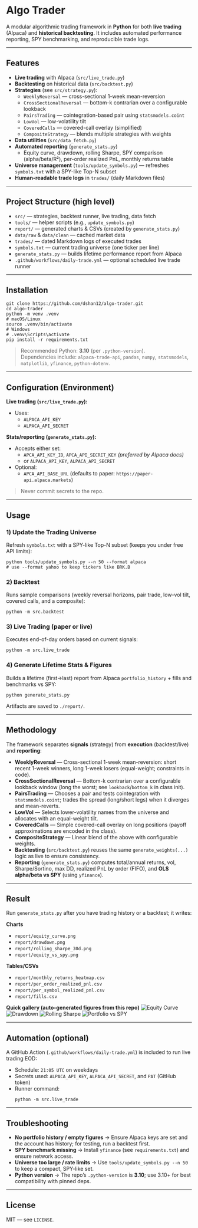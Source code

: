 # Algo Trader

A modular algorithmic trading framework in **Python** for both **live trading** (Alpaca) and **historical backtesting**. It includes automated performance reporting, SPY benchmarking, and reproducible trade logs.

---

## Features
- **Live trading** with Alpaca (`src/live_trade.py`)
- **Backtesting** on historical data (`src/backtest.py`)
- **Strategies** (see `src/strategy.py`):
  - `WeeklyReversal` — cross-sectional 1-week mean-reversion
  - `CrossSectionalReversal` — bottom-k contrarian over a configurable lookback
  - `PairsTrading` — cointegration-based pair using `statsmodels.coint`
  - `LowVol` — low-volatility tilt
  - `CoveredCalls` — covered-call overlay (simplified)
  - `CompositeStrategy` — blends multiple strategies with weights
- **Data utilities** (`src/data_fetch.py`)
- **Automated reporting** (`generate_stats.py`)
  - Equity curve, drawdown, rolling Sharpe, SPY comparison (alpha/beta/R²), per-order realized PnL, monthly returns table
- **Universe management** (`tools/update_symbols.py`) — refreshes `symbols.txt` with a SPY-like Top-N subset
- **Human-readable trade logs** in `trades/` (daily Markdown files)

---

## Project Structure (high level)
- `src/` — strategies, backtest runner, live trading, data fetch
- `tools/` — helper scripts (e.g., `update_symbols.py`)
- `report/` — generated charts & CSVs (created by `generate_stats.py`)
- `data/raw` & `data/clean` — cached market data
- `trades/` — dated Markdown logs of executed trades
- `symbols.txt` — current trading universe (one ticker per line)
- `generate_stats.py` — builds lifetime performance report from Alpaca
- `.github/workflows/daily-trade.yml` — optional scheduled live trade runner

---

## Installation
```
git clone https://github.com/dshan12/algo-trader.git
cd algo-trader
python -m venv .venv
# macOS/Linux
source .venv/bin/activate
# Windows
# .venv\Scripts\activate
pip install -r requirements.txt
```

> Recommended Python: **3.10** (per `.python-version`).  
> Dependencies include: `alpaca-trade-api`, `pandas`, `numpy`, `statsmodels`, `matplotlib`, `yfinance`, `python-dotenv`.

---

## Configuration (Environment)

**Live trading (`src/live_trade.py`):**
- Uses:
  - `ALPACA_API_KEY`
  - `ALPACA_API_SECRET`

**Stats/reporting (`generate_stats.py`):**
- Accepts either set:
  - `APCA_API_KEY_ID`, `APCA_API_SECRET_KEY` *(preferred by Alpaca docs)*  
  - or `ALPACA_API_KEY`, `ALPACA_API_SECRET`
- Optional:
  - `APCA_API_BASE_URL` (defaults to paper: `https://paper-api.alpaca.markets`)

> Never commit secrets to the repo.

---

## Usage

### 1) Update the Trading Universe
Refresh `symbols.txt` with a SPY-like Top-N subset (keeps you under free API limits):
```
python tools/update_symbols.py --n 50 --format alpaca
# use --format yahoo to keep tickers like BRK.B
```

### 2) Backtest
Runs sample comparisons (weekly reversal horizons, pair trade, low-vol tilt, covered calls, and a composite):
```
python -m src.backtest
```

### 3) Live Trading (paper or live)
Executes end-of-day orders based on current signals:
```
python -m src.live_trade
```

### 4) Generate Lifetime Stats & Figures
Builds a lifetime (first→last) report from Alpaca `portfolio_history` + fills and benchmarks vs SPY:
```
python generate_stats.py
```
Artifacts are saved to `./report/`.

---

## Methodology

The framework separates **signals** (strategy) from **execution** (backtest/live) and **reporting**:

- **WeeklyReversal** — Cross-sectional 1-week mean-reversion: short recent 1-week winners, long 1-week losers (equal-weight; constraints in code).  
- **CrossSectionalReversal** — Bottom-k contrarian over a configurable lookback window (long the worst; see `lookback`/`bottom_k` in class init).  
- **PairsTrading** — Chooses a pair and tests cointegration with `statsmodels.coint`; trades the spread (long/short legs) when it diverges and mean-reverts.  
- **LowVol** — Selects lower-volatility names from the universe and allocates with an equal-weight tilt.  
- **CoveredCalls** — Simple covered-call overlay on long positions (payoff approximations are encoded in the class).  
- **CompositeStrategy** — Linear blend of the above with configurable weights.  
- **Backtesting** (`src/backtest.py`) reuses the same `generate_weights(...)` logic as live to ensure consistency.  
- **Reporting** (`generate_stats.py`) computes total/annual returns, vol, Sharpe/Sortino, max DD, realized PnL by order (FIFO), and **OLS alpha/beta vs SPY** (using `yfinance`).

---

## Result

Run `generate_stats.py` after you have trading history or a backtest; it writes:

**Charts**
- `report/equity_curve.png`  
- `report/drawdown.png`  
- `report/rolling_sharpe_30d.png`  
- `report/equity_vs_spy.png`

**Tables/CSVs**
- `report/monthly_returns_heatmap.csv`  
- `report/per_order_realized_pnl.csv`  
- `report/per_symbol_realized_pnl.csv`  
- `report/fills.csv`

**Quick gallery (auto-generated figures from this repo)**
![Equity Curve](report/equity_curve.png)
![Drawdown](report/drawdown.png)
![Rolling Sharpe](report/rolling_sharpe_30d.png)
![Portfolio vs SPY](report/equity_vs_spy.png)

---

## Automation (optional)

A GitHub Action (`.github/workflows/daily-trade.yml`) is included to run live trading EOD:
- Schedule: `21:05 UTC` on weekdays
- Secrets used: `ALPACA_API_KEY`, `ALPACA_API_SECRET`, and `PAT` (GitHub token)
- Runner command:
  ```
  python -m src.live_trade
  ```

---

## Troubleshooting

- **No portfolio history / empty figures** → Ensure Alpaca keys are set and the account has history; for testing, run a backtest first.  
- **SPY benchmark missing** → Install `yfinance` (see `requirements.txt`) and ensure network access.  
- **Universe too large / rate limits** → Use `tools/update_symbols.py --n 50` to keep a compact, SPY-like set.  
- **Python version** → The repo’s `.python-version` is **3.10**; use 3.10+ for best compatibility with pinned deps.

---

## License
MIT — see `LICENSE`.
